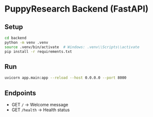 # PuppyResearch Backend (FastAPI)

## Setup

```bash
cd backend
python -m venv .venv
source .venv/bin/activate  # Windows: .venv\\Scripts\\activate
pip install -r requirements.txt
```

## Run

```bash
uvicorn app.main:app --reload --host 0.0.0.0 --port 8000
```

## Endpoints
- GET `/` → Welcome message
- GET `/health` → Health status
